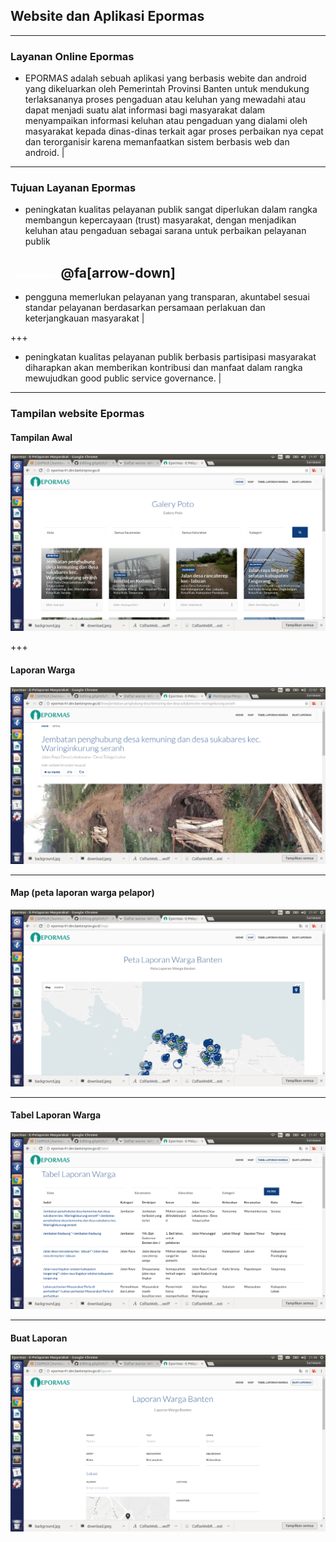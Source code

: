 ## Website dan Aplikasi <span class="white">Epormas</span> 

---

### Layanan Online Epormas
- EPORMAS adalah sebuah aplikasi yang berbasis webite dan android yang dikeluarkan oleh Pemerintah Provinsi Banten untuk mendukung terlaksananya proses pengaduan atau keluhan yang mewadahi atau dapat menjadi suatu alat informasi bagi masyarakat dalam menyampaikan informasi keluhan atau pengaduan yang dialami oleh masyarakat kepada dinas-dinas terkait agar proses perbaikan nya cepat dan terorganisir karena memanfaatkan sistem berbasis web dan android. |

---

### Tujuan Layanan Epormas
- peningkatan kualitas pelayanan publik sangat diperlukan dalam rangka membangun kepercayaan (trust) masyarakat, dengan menjadikan keluhan atau pengaduan sebagai sarana untuk perbaikan pelayanan publik 

<span style="font-size:0.6em; color:white">selanjutnya.</span>
@fa[arrow-down]
---

- pengguna memerlukan pelayanan yang transparan, akuntabel sesuai standar pelayanan berdasarkan persamaan perlakuan dan keterjangkauan masyarakat |

+++

- peningkatan kualitas pelayanan publik berbasis partisipasi masyarakat diharapkan akan memberikan kontribusi dan manfaat dalam rangka mewujudkan good public service governance. |

--- 
### Tampilan website Epormas
#### Tampilan Awal
![tampilan awal](/assets/image/tampilan-awal.png)

+++

#### Laporan Warga
![contoh laporan](/assets/image/contoh-laporan.png)

---

#### Map (peta laporan warga pelapor)
![tampilan map](assets/image/map-laporan-warga.png)

---

#### Tabel Laporan Warga
![tabel laporan](assets/image/tabel-laporan-warga.png)

---

#### Buat Laporan
![buat laporan](assets/image/buat-laporan.png)
